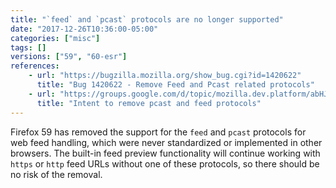 ```yaml
---
title: "`feed` and `pcast` protocols are no longer supported"
date: "2017-12-26T10:36:00-05:00"
categories: ["misc"]
tags: []
versions: ["59", "60-esr"]
references:
    - url: "https://bugzilla.mozilla.org/show_bug.cgi?id=1420622"
      title: "Bug 1420622 - Remove Feed and Pcast related protocols"
    - url: "https://groups.google.com/d/topic/mozilla.dev.platform/abHJ-jaQ5YY/discussion"
      title: "Intent to remove pcast and feed protocols"
---
```

Firefox 59 has removed the support for the `feed` and `pcast` protocols for web feed handling, which were never standardized or implemented in other browsers. The built-in feed preview functionality will continue working with `https` or `http` feed URLs without one of these protocols, so there should be no risk of the removal.
